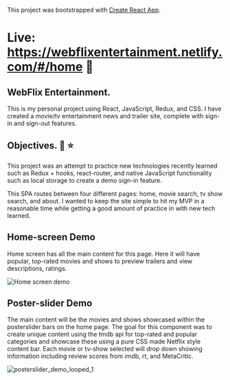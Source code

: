 This project was bootstrapped with [Create React App](https://github.com/facebook/create-react-app).

# Live: https://webflixentertainment.netlify.com/#/home 🍿 


## WebFlix Entertainment.

This is my personal project using React, JavaScript, Redux, and CSS. I have created a movie/tv entertainment news and trailer site, complete with sign-in and sign-out features. 

## Objectives. :mega: :star:

This project was an attempt to practice new technologies recently learned such as Redux + hooks, react-router, and native JavaScript functionality such as local storage to create a demo sign-in feature.

This SPA routes between four different pages: home, movie search, tv show search, and about. I wanted to keep the site simple to hit my MVP in a reasonable time while getting a good amount of practice in with new tech learned.

## Home-screen Demo

Home screen has all the main content for this page. Here it will have popular, top-rated movies and shows to preview trailers and view descriptions, ratings.

![Home screen demo](https://user-images.githubusercontent.com/46428013/72301149-bf9cdf00-361a-11ea-810f-a30bf1362d30.gif)

## Poster-slider Demo

The main content will be the movies and shows showcased within the posterslider bars on the home page. The goal for this component was to create unique content using the tmdb api for top-rated and popular categories and showcase these using a pure CSS made Netflix style content bar. Each movie or tv-show selected will drop down showing information including review scores from imdb, rt, and MetaCritic.

![posterslider_demo_looped_1](https://user-images.githubusercontent.com/46428013/72303269-83b94800-3621-11ea-89ac-16b75c4414e5.gif)
